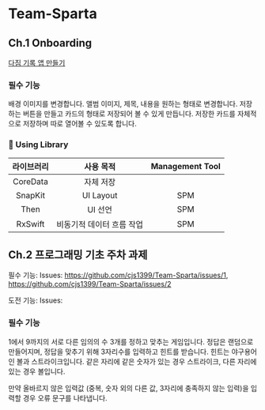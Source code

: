 # Team-Sparta

## Ch.1 Onboarding
[다짐 기록 앱 만들기](https://github.com/cjs1399/Team-Sparta/tree/main/Sparta)

### 필수 기능
배경 이미지를 변경합니다.
앨범 이미지, 제목, 내용을 원하는 형태로 변경합니다.
저장하는 버튼을 만들고 카드의 형태로 저장되어 볼 수 있게 만듭니다.
저장한 카드를 자체적으로 저장하며 따로 열어볼 수 있도록 합니다.
<br>

### 📖 Using Library

라이브러리 | 사용 목적 | Management Tool
:---------:|:----------:|:---------:
CoreData | 자체 저장 |
SnapKit | UI Layout | SPM
Then | UI 선언 | SPM
RxSwift | 비동기적 데이터 흐름 작업 | SPM


## Ch.2 프로그래밍 기초 주차 과제

필수 기능: Issues: https://github.com/cjs1399/Team-Sparta/issues/1, https://github.com/cjs1399/Team-Sparta/issues/2

도전 기능: Issues:

### 필수 기능
1에서 9까지의 서로 다른 임의의 수 3개를 정하고 맞추는 게임입니다.
정답은 랜덤으로 만들어지며, 정답을 맞추기 위해 3자리수를 입력하고 힌트를 받습니다.
힌트는 야구용어인 볼과 스트라이크입니다.
같은 자리에 같은 숫자가 있는 경우 스트라이크, 다른 자리에 있는 경우 볼입니다.

만약 올바르지 않은 입력값 (중복, 숫자 외의 다른 값, 3자리에 충족하지 않는 입력)을 입력할 경우 오류 문구를 나타냅니다.
